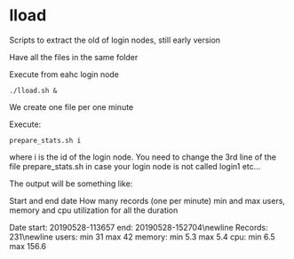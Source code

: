 # lload
Scripts to extract the old of login nodes, still early version

Have all the files in the same folder

Execute from eahc login node

```
./lload.sh &
```

We create one file per one minute

Execute:

``
prepare_stats.sh i
``

where i is the id of the login node. You need to change the 3rd line of the file prepare_stats.sh in case your login node is not called login1 etc...

The output will be something like:

Start and end date
How many records (one per minute)
min and max users, memory and cpu utilization  for all the duration

Date start: 20190528-113657 end: 20190528-152704\newline
Records: 231\newline
users: min 31 max 42
memory: min 5.3 max 5.4
cpu: min 6.5 max 156.6

